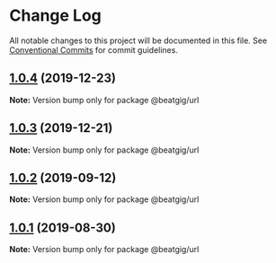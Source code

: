 # Change Log

All notable changes to this project will be documented in this file.
See [Conventional Commits](https://conventionalcommits.org) for commit guidelines.

## [1.0.4](https://github.com/beatgig/midi/compare/@beatgig/url@1.0.3...@beatgig/url@1.0.4) (2019-12-23)

**Note:** Version bump only for package @beatgig/url





## [1.0.3](https://github.com/beatgig/midi/compare/@beatgig/url@1.0.2...@beatgig/url@1.0.3) (2019-12-21)

**Note:** Version bump only for package @beatgig/url





## [1.0.2](https://github.com/beatgig/midi/compare/@beatgig/url@1.0.1...@beatgig/url@1.0.2) (2019-09-12)

**Note:** Version bump only for package @beatgig/url





## [1.0.1](https://github.com/beatgig/midi/compare/@beatgig/url@1.0.0...@beatgig/url@1.0.1) (2019-08-30)

**Note:** Version bump only for package @beatgig/url
